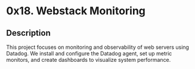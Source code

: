 # 0x18. Webstack Monitoring

## Description

This project focuses on monitoring and observability of web servers using Datadog. We install and configure the Datadog agent, set up metric monitors, and create dashboards to visualize system performance.
